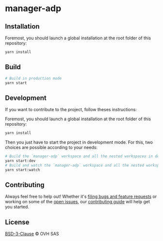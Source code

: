 # manager-adp

## Installation

Foremost, you should launch a global installation at the root folder of this repository:

```sh
yarn install
```

## Build

```sh
# Build in production mode
yarn start
```

## Development

If you want to contribute to the project, follow theses instructions:

Foremost, you should launch a global installation at the root folder of this repository:

```sh
yarn install
```

Then you just have to start the project in development mode. For this, two choices are possible according to your needs:

```sh
# Build the `manager-adp` workspace and all the nested workspaces in development mode and watch only `manager-adp` workspace
yarn start:dev
# Build and watch the `manager-adp` workspace and all the nested workspaces in development mode
yarn start:watch
```

## Contributing

Always feel free to help out! Whether it's [filing bugs and feature requests](https://github.com/ovh-ux/manager/issues/new) or working on some of the [open issues](https://github.com/ovh-ux/manager/issues), our [contributing guide](CONTRIBUTING.md) will help get you started.

## License

[BSD-3-Clause](LICENSE) © OVH SAS

